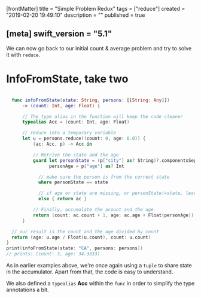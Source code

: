 [frontMatter]
title = "Simple Problem Redux"
tags = ["reduce"]
created = "2019-02-20 19:49:10"
description = ""
published = true

[meta]
swift_version = "5.1"
---

We can now go back to our initial count & average problem and try to
solve it with `reduce`.

# InfoFromState, take two

``` Swift

  func infoFromState(state: String, persons: [[String: Any]]) 
      -> (count: Int, age: Float) {

      // The type alias in the function will keep the code cleaner
      typealias Acc = (count: Int, age: Float)

      // reduce into a temporary variable
      let u = persons.reduce((count: 0, age: 0.0)) {
          (ac: Acc, p) -> Acc in

          // Retrive the state and the age
          guard let personState = (p["city"] as? String)?.componentsSeparatedByString(", ").last,
                personAge = p["age"] as? Int

            // make sure the person is from the correct state
            where personState == state

            // if age or state are missing, or personState!=state, leave
            else { return ac }

          // Finally, accumulate the acount and the age
          return (count: ac.count + 1, age: ac.age + Float(personAge))
      }

  // our result is the count and the age divided by count
  return (age: u.age / Float(u.count), count: u.count)
}
print(infoFromState(state: "CA", persons: persons))
// prints: (count: 3, age: 34.3333)
```

As in earlier examples above, we\'re once again using a `tuple` to share
state in the accumulator. Apart from that, the code is easy to
understand.

We also defined a `typealias` **Acc** within the `func` in order to
simplify the type annotations a bit.
